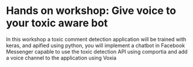 # Hands on workshop: Give voice to your toxic aware bot

In this workshop a toxic comment detection application will be trained with keras, and apified using python, you will implement a chatbot in Facebook Messenger capable to use the toxic detection API using comportia and add a voice channel to the application using Voxia
